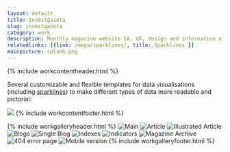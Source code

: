 ```yaml
---
layout: default
title: Investgazeta
slug: investgazeta
category: work
description: Monthly magazine website IA, UX, design and information visualization
relatedlinks: [{link: /mega/sparklines/, title: Sparklines }]
mainpicture: splash.png
---
```

{% include workcontentheader.html %}
	<p>Several customizable and flexible templates for data visualisations (including <a href="/mega/sparklines/">sparklines</a>) to make different types of data more readable and pictorial:</p>
	<img src="/ohyeah/{{ page.slug }}/visualisations.png" class="work__figure">
{% include workcontentfooter.html %}

{% include workgalleryheader.html %}
	<img src="/ohyeah/{{ page.slug }}/main.png" class="work__figure" alt="Main">
	<img src="/ohyeah/{{ page.slug }}/article-panoramic.png" class="work__figure" alt="Article">
	<img src="/ohyeah/{{ page.slug }}/article.png" class="work__figure" alt="Illustrated Article">
	<img src="/ohyeah/{{ page.slug }}/blogs-main.png" class="work__figure" alt="Blogs">
	<img src="/ohyeah/{{ page.slug }}/blogs-personal.png" class="work__figure" alt="Single Blog">
	<img src="/ohyeah/{{ page.slug }}/indexes.png" class="work__figure" alt="Indexes">
	<img src="/ohyeah/{{ page.slug }}/indicators.png" class="work__figure" alt="Indicators">
	<img src="/ohyeah/{{ page.slug }}/archive.png" class="work__figure" alt="Magazine Archive">
	<img src="/ohyeah/{{ page.slug }}/404.png" class="work__figure" alt="404 error page">
	<img src="/ohyeah/{{ page.slug }}/mobile.png" class="work__figure" alt="Mobile version">
{% include workgalleryfooter.html %}